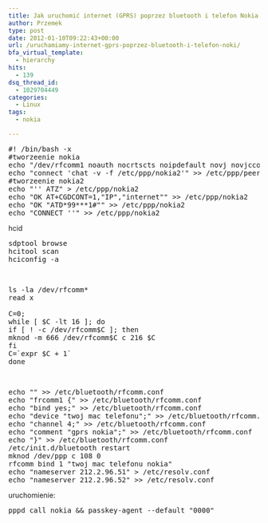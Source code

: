 ```yaml
---
title: Jak uruchomić internet (GPRS) poprzez bluetooth i telefon Nokia ?
author: Przemek
type: post
date: 2012-01-10T09:22:43+00:00
url: /uruchamiamy-internet-gprs-poprzez-bluetooth-i-telefon-noki/
bfa_virtual_template:
  - hierarchy
hits:
  - 139
dsq_thread_id:
  - 1029704449
categories:
  - Linux
tags:
  - nokia

---
```

<!--more-->

<pre class="lang:default decode:true">#! /bin/bash -x
#tworzeenie nokia
echo "/dev/rfcomm1 noauth nocrtscts noipdefault novj novjccomp defaultroute" &gt; /etc/ppp/peers/nokia
echo "connect 'chat -v -f /etc/ppp/nokia2'" &gt;&gt; /etc/ppp/peers/nokia
#tworzeenie nokia2
echo "'' ATZ" &gt; /etc/ppp/nokia2
echo "OK AT+CGDCONT=1,"IP","internet"" &gt;&gt; /etc/ppp/nokia2
echo "OK "ATD*99***1#"" &gt;&gt; /etc/ppp/nokia2
echo "CONNECT ''" &gt;&gt; /etc/ppp/nokia2</pre>

hcid

<pre class="lang:default decode:true">sdptool browse
hcitool scan
hciconfig -a</pre>

&nbsp;

<pre class="lang:default decode:true">ls -la /dev/rfcomm*
read x

C=0;
while [ $C -lt 16 ]; do
if [ ! -c /dev/rfcomm$C ]; then
mknod -m 666 /dev/rfcomm$C c 216 $C
fi
C=`expr $C + 1`
done</pre>

&nbsp;

<pre class="lang:default decode:true">echo "" &gt;&gt; /etc/bluetooth/rfcomm.conf
echo "frcomm1 {" &gt;&gt; /etc/bluetooth/rfcomm.conf
echo "bind yes;" &gt;&gt; /etc/bluetooth/rfcomm.conf
echo "device "twoj mac telefonu";" &gt;&gt; /etc/bluetooth/rfcomm.conf #dla E51
echo "channel 4;" &gt;&gt; /etc/bluetooth/rfcomm.conf
echo "comment "gprs nokia";" &gt;&gt; /etc/bluetooth/rfcomm.conf
echo "}" &gt;&gt; /etc/bluetooth/rfcomm.conf
/etc/init.d/bluetooth restart
mknod /dev/ppp c 108 0
rfcomm bind 1 "twoj mac telefonu nokia"
echo "nameserver 212.2.96.51" &gt; /etc/resolv.conf
echo "nameserver 212.2.96.52" &gt;&gt; /etc/resolv.conf</pre>

uruchomienie:

<pre class="lang:default decode:true">pppd call nokia && passkey-agent --default "0000"</pre>